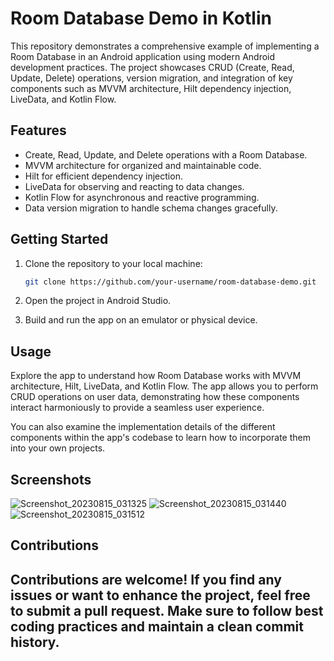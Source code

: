 # Room Database Demo in Kotlin

This repository demonstrates a comprehensive example of implementing a Room Database in an Android application using modern Android development practices. The project showcases CRUD (Create, Read, Update, Delete) operations, version migration, and integration of key components such as MVVM architecture, Hilt dependency injection, LiveData, and Kotlin Flow.

## Features

- Create, Read, Update, and Delete operations with a Room Database.
- MVVM architecture for organized and maintainable code.
- Hilt for efficient dependency injection.
- LiveData for observing and reacting to data changes.
- Kotlin Flow for asynchronous and reactive programming.
- Data version migration to handle schema changes gracefully.

## Getting Started

1. Clone the repository to your local machine:

   ```bash
   git clone https://github.com/your-username/room-database-demo.git
   ```

2. Open the project in Android Studio.

3. Build and run the app on an emulator or physical device.

## Usage

Explore the app to understand how Room Database works with MVVM architecture, Hilt, LiveData, and Kotlin Flow. The app allows you to perform CRUD operations on user data, demonstrating how these components interact harmoniously to provide a seamless user experience.

You can also examine the implementation details of the different components within the app's codebase to learn how to incorporate them into your own projects.


## Screenshots

![Screenshot_20230815_031325](https://github.com/PanktiSP13/roomDBDemo/assets/58383702/730d33c3-7c5f-49d2-ae41-3e9c882b7801)
![Screenshot_20230815_031440](https://github.com/PanktiSP13/roomDBDemo/assets/58383702/6eb9ac2e-681a-42b7-8bcc-7cb1019baff6)
![Screenshot_20230815_031512](https://github.com/PanktiSP13/roomDBDemo/assets/58383702/8080d4e9-729a-42b3-9842-930ad88958b6)


## Contributions

Contributions are welcome! If you find any issues or want to enhance the project, feel free to submit a pull request. Make sure to follow best coding practices and maintain a clean commit history.
---------------
